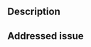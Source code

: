 ## Description
<!--- Describe your changes in detail -->

## Addressed issue
<!--- Link the issue this Pull Request is addressing -->
